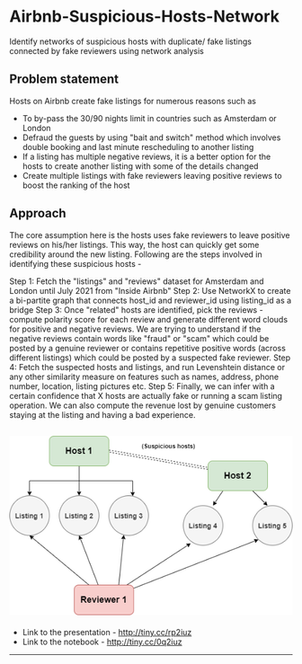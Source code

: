 # Airbnb-Suspicious-Hosts-Network
Identify networks of suspicious hosts with duplicate/ fake listings connected by fake reviewers using network analysis

## Problem statement
Hosts on Airbnb create fake listings for numerous reasons such as

- To by-pass the 30/90 nights limit in countries such as Amsterdam or London
- Defraud the guests by using "bait and switch" method which involves double booking and last minute rescheduling to another listing
- If a listing has multiple negative reviews, it is a better option for the hosts to create another listing with some of the details changed
- Create multiple listings with fake reviewers leaving positive reviews to boost the ranking of the host

## Approach
The core assumption here is the hosts uses fake reviewers to leave positive reviews on his/her listings. This way, the host can quickly get some credibility around the new listing. Following are the steps involved in identifying these suspicious hosts -

Step 1: Fetch the "listings" and "reviews" dataset for Amsterdam and London until July 2021 from "Inside Airbnb"
Step 2: Use NetworkX to create a bi-partite graph that connects host_id and reviewer_id using listing_id as a bridge
Step 3: Once "related" hosts are identified, pick the reviews - compute polarity score for each review and generate different word clouds for positive and negative reviews. We are trying to understand if the negative reviews contain words like "fraud" or "scam" which could be posted by a genuine reviewer or contains repetitive positive words (across different listings) which could be posted by a suspected fake reviewer.
Step 4: Fetch the suspected hosts and listings, and run Levenshtein distance or any other similarity measure on features such as names, address, phone number, location, listing pictures etc.
Step 5: Finally, we can infer with a certain confidence that X hosts are actually fake or running a scam listing operation. We can also compute the revenue lost by genuine customers staying at the listing and having a bad experience.

![Example Scenario](https://github.com/gofornaman/Airbnb-Suspicious-Hosts-Network/blob/main/img/example_scenario.png)
---

* Link to the presentation - http://tiny.cc/rp2iuz 
* Link to the notebook - http://tiny.cc/0q2iuz



-----------
